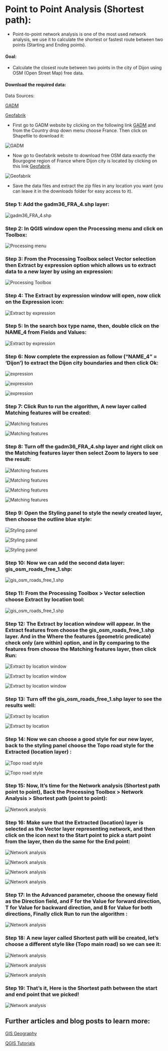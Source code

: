 # Point to Point Analysis (Shortest path):

* Point-to-point network analysis is one of the most used network analysis, 
we use it to calculate the shortest or fastest route between two points (Starting and Ending points).


#### Goal:

* Calculate the closest route between two points in the city of Dijon using OSM (Open Street Map) free data.


#### Download the required data:

Data Sources:

  [GADM](https://gadm.org/download_country36.html)

  [Geofabrik](https://download.geofabrik.de/europe/france/bourgogne.html)

* First go to GADM website by clicking on the following link [GADM](https://gadm.org/download_country36.html)
and from the Country drop down menu choose France.
Then click on Shapefile to download it:

![GADM](images/network_analysis_point-to-point/1-gadm_shapefile.png "GADM Website")

* Now go to Geofabrik website to download free OSM data exactly the Bourgogne region of France where Dijon city is located
by clicking on this link [Geofabrik](https://download.geofabrik.de/europe/france/bourgogne.html)

![Geofabrik](images/network_analysis_point-to-point/2-geofabrik_data.png "Geofabrik Website")

* Save the data files and extract the zip files in any location you want (you can leave it in the downloads folder for easy access to it).



### Step 1: Add the gadm36_FRA_4.shp layer:

![gadm36_FRA_4.shp](images/network_analysis_point-to-point/image1.jpeg)


### Step 2: In QGIS window open the Processing menu and click on Toolbox:

![Processing menu](images/network_analysis_point-to-point/image2.jpeg)


### Step 3: From the Processing Toolbox select Vector selection then Extract by expression option which allows us to extract data to a new layer by using an expression:

![Processing Toolbox](images/network_analysis_point-to-point/image3.jpeg)


### Step 4: The Extract by expression window will open, now click on the Expression icon:

![Extract by expression](images/network_analysis_point-to-point/image4.jpeg)


### Step 5: In the search box type name, then, double click on the NAME_4 from Fields and Values:

![Extract by expression](images/network_analysis_point-to-point/image5.jpeg)


### Step 6:  Now complete the expression as follow (“NAME_4” = ‘Dijon’) to extract the Dijon city boundaries and then click Ok:

![expression](images/network_analysis_point-to-point/image6.jpeg)

![expression](images/network_analysis_point-to-point/image7.jpeg)

![expression](images/network_analysis_point-to-point/image8.jpeg)


### Step 7: Click Run to run the algorithm, A new layer called Matching features will be created:

![Matching features](images/network_analysis_point-to-point/image9.jpeg)

![Matching features](images/network_analysis_point-to-point/image10.jpeg)


### Step 8: Turn off the gadm36_FRA_4.shp layer and right click on the Matching features layer then select Zoom to layers to see the result:

![Matching features](images/network_analysis_point-to-point/image11.jpeg)

![Matching features](images/network_analysis_point-to-point/image12.jpeg)

![Matching features](images/network_analysis_point-to-point/image13.jpeg)

![Matching features](images/network_analysis_point-to-point/image14.jpeg)


### Step 9: Open the Styling panel to style the newly created layer, then choose the outline blue style:

![Styling panel](images/network_analysis_point-to-point/image15.jpeg)

![Styling panel](images/network_analysis_point-to-point/image16.jpeg)

![Styling panel](images/network_analysis_point-to-point/image17.jpeg)


### Step 10: Now we can add the second data layer: gis_osm_roads_free_1.shp:

![gis_osm_roads_free_1.shp](images/network_analysis_point-to-point/image18.jpeg)


### Step 11: From the Processing Toolbox > Vector selection choose Extract by location tool:

![gis_osm_roads_free_1.shp](images/network_analysis_point-to-point/image19.jpeg)


### Step 12: The Extract by location window will appear. In the Extract features from choose the gis_osm_roads_free_1.shp layer. And in the Where the features (geometric predicate) check only (are within) option, and in By comparing to the features from choose the Matching features layer, then click Run:

![Extract by location window](images/network_analysis_point-to-point/image20.jpeg)

![Extract by location window](images/network_analysis_point-to-point/image21.jpeg)

![Extract by location window](images/network_analysis_point-to-point/image22.jpeg)


### Step 13: Turn off the gis_osm_roads_free_1.shp layer to see the results well:

![Extract by location](images/network_analysis_point-to-point/image23.jpeg)

![Extract by location](images/network_analysis_point-to-point/image24.jpeg)


### Step 14: Now we can choose a good style for our new layer, back to the styling panel choose the Topo road style for the Extracted (location layer) :

![Topo road style](images/network_analysis_point-to-point/image25.jpeg)

![Topo road style](images/network_analysis_point-to-point/image26.jpeg)


### Step 15: Now, It’s time for the Network analysis (Shortest path point to point), Back the Processing Toolbox > Network Analysis > Shortest path (point to point):

![Network analysis](images/network_analysis_point-to-point/image27.jpeg)


### Step 16: Make sure that the Extracted (location) layer is selected as the Vector layer representing network, and then click on the icon next to the Start point to pick a start point from the layer, then do the same for the End point:

![Network analysis](images/network_analysis_point-to-point/image28.jpeg)

![Network analysis](images/network_analysis_point-to-point/image29.jpeg)

![Network analysis](images/network_analysis_point-to-point/image30.jpeg)

![Network analysis](images/network_analysis_point-to-point/image31.jpeg)


### Step 17: In the Advanced parameter, choose the oneway field as the Direction field, and F for the Value for forward direction, T for Value for backward direction, and B for Value for both directions, Finally click Run to run the algorithm :

![Network analysis](images/network_analysis_point-to-point/image32.jpeg)


### Step 18: A new layer called Shortest path will be created, let’s choose a different style like (Topo main road) so we can see it:

![Network analysis](images/network_analysis_point-to-point/image33.jpeg)

![Network analysis](images/network_analysis_point-to-point/image34.jpeg)

![Network analysis](images/network_analysis_point-to-point/image35.jpeg)


### Step 19: That’s it, Here is the Shortest path between the start and end point that we picked!

![Network analysis](images/network_analysis_point-to-point/image36.jpeg)



## Further articles and blog posts to learn more:

[GIS Geography](https://gisgeography.com/network-analysis/)

[QGIS Tutorials](https://www.qgistutorials.com/en/docs/3/basic_network_analysis.html)